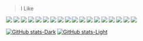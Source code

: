 > I Like
<p align="left">
    <img src="https://skillicons.dev/icons?i=bash" />
    <img src="https://skillicons.dev/icons?i=c" />
    <img src="https://skillicons.dev/icons?i=cpp" />
    <img src="https://skillicons.dev/icons?i=css" />
    <img src="https://skillicons.dev/icons?i=html" />
    <img src="https://skillicons.dev/icons?i=java" />
    <img src="https://skillicons.dev/icons?i=js" />
    <img src="https://skillicons.dev/icons?i=kali" />
    <img src="https://skillicons.dev/icons?i=linux" />
    <img src="https://skillicons.dev/icons?i=md" />
    <img src="https://skillicons.dev/icons?i=mysql" />
    <img src="https://skillicons.dev/icons?i=nodejs" />
    <img src="https://skillicons.dev/icons?i=php" />
    <img src="https://skillicons.dev/icons?i=powershell" />
    <img src="https://skillicons.dev/icons?i=py" />
    <img src="https://skillicons.dev/icons?i=qt" />
    <img src="https://skillicons.dev/icons?i=raspberrypi" />
    <img src="https://skillicons.dev/icons?i=ubuntu" />
</p>

[![GitHub stats-Dark](https://github-readme-stats.vercel.app/api?username=donydaily&show_icons=true&theme=dark#gh-dark-mode-only)](https://github.com/anuraghazra/github-readme-stats#gh-dark-mode-only)
[![GitHub stats-Light](https://github-readme-stats.vercel.app/api?username=donydaily&show_icons=true&theme=default#gh-light-mode-only)](https://github.com/anuraghazra/github-readme-stats#gh-light-mode-only)
